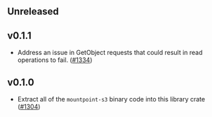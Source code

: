 ## Unreleased

## v0.1.1

* Address an issue in GetObject requests that could result in read operations to fail.
  ([#1334](https://github.com/awslabs/mountpoint-s3/pull/1334))

## v0.1.0

* Extract all of the `mountpoint-s3` binary code into this library crate
  ([#1304](https://github.com/awslabs/mountpoint-s3/pull/1304))
